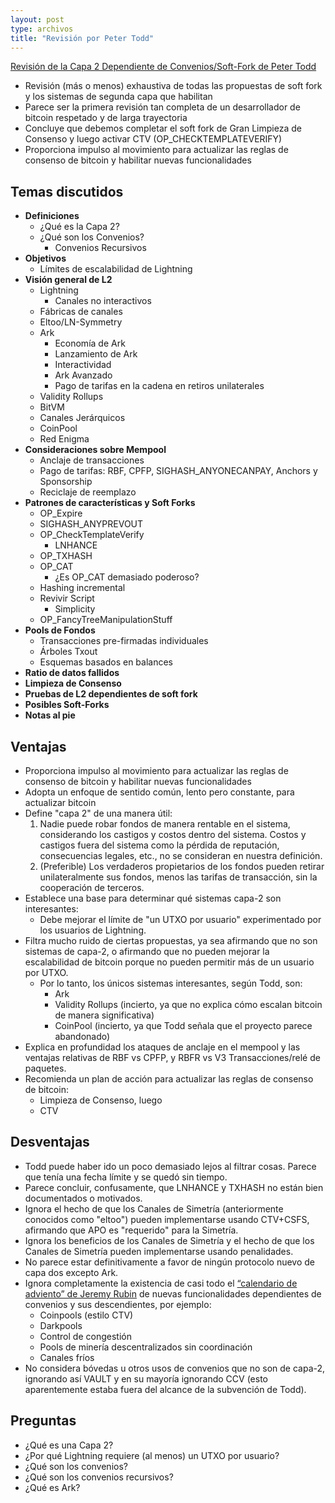 ```yaml
---
layout: post
type: archivos
title: "Revisión por Peter Todd"
---
```


[Revisión de la Capa 2 Dependiente de Convenios/Soft-Fork de Peter Todd](https://petertodd.org/2024/covenant-dependent-layer-2-review)

- Revisión (más o menos) exhaustiva de todas las propuestas de soft fork y los sistemas de segunda capa que habilitan
- Parece ser la primera revisión tan completa de un desarrollador de bitcoin respetado y de larga trayectoria
- Concluye que debemos completar el soft fork de Gran Limpieza de Consenso y luego activar CTV (OP_CHECKTEMPLATEVERIFY)
- Proporciona impulso al movimiento para actualizar las reglas de consenso de bitcoin y habilitar nuevas funcionalidades

## Temas discutidos
- **Definiciones**
  - ¿Qué es la Capa 2?
  - ¿Qué son los Convenios?
    - Convenios Recursivos
- **Objetivos**
  - Límites de escalabilidad de Lightning
- **Visión general de L2**
  - Lightning
    - Canales no interactivos
  - Fábricas de canales
  - Eltoo/LN-Symmetry
  - Ark
    - Economía de Ark
    - Lanzamiento de Ark
    - Interactividad
    - Ark Avanzado
    - Pago de tarifas en la cadena en retiros unilaterales
  - Validity Rollups
  - BitVM
  - Canales Jerárquicos
  - CoinPool
  - Red Enigma
- **Consideraciones sobre Mempool**
  - Anclaje de transacciones
  - Pago de tarifas: RBF, CPFP, SIGHASH_ANYONECANPAY, Anchors y Sponsorship
  - Reciclaje de reemplazo
- **Patrones de características y Soft Forks**
  - OP_Expire
  - SIGHASH_ANYPREVOUT
  - OP_CheckTemplateVerify
    - LNHANCE
  - OP_TXHASH
  - OP_CAT
    - ¿Es OP_CAT demasiado poderoso?
  - Hashing incremental
  - Revivir Script
    - Simplicity
  - OP_FancyTreeManipulationStuff
- **Pools de Fondos**
  - Transacciones pre-firmadas individuales
  - Árboles Txout
  - Esquemas basados en balances
- **Ratio de datos fallidos**
- **Limpieza de Consenso**
- **Pruebas de L2 dependientes de soft fork**
- **Posibles Soft-Forks**
- **Notas al pie**

## Ventajas

- Proporciona impulso al movimiento para actualizar las reglas de consenso de bitcoin y habilitar nuevas funcionalidades
- Adopta un enfoque de sentido común, lento pero constante, para actualizar bitcoin
- Define "capa 2" de una manera útil:
  1. Nadie puede robar fondos de manera rentable en el sistema, considerando los castigos y costos dentro del sistema. Costos y castigos fuera del sistema como la pérdida de reputación, consecuencias legales, etc., no se consideran en nuestra definición.
  2. (Preferible) Los verdaderos propietarios de los fondos pueden retirar unilateralmente sus fondos, menos las tarifas de transacción, sin la cooperación de terceros.
- Establece una base para determinar qué sistemas capa-2 son interesantes:
  - Debe mejorar el límite de "un UTXO por usuario" experimentado por los usuarios de Lightning.
- Filtra mucho ruido de ciertas propuestas, ya sea afirmando que no son sistemas de capa-2, o afirmando que no pueden mejorar la escalabilidad de bitcoin porque no pueden permitir más de un usuario por UTXO.
  - Por lo tanto, los únicos sistemas interesantes, según Todd, son:
    - Ark
    - Validity Rollups (incierto, ya que no explica cómo escalan bitcoin de manera significativa)
    - CoinPool (incierto, ya que Todd señala que el proyecto parece abandonado)
- Explica en profundidad los ataques de anclaje en el mempool y las ventajas relativas de RBF vs CPFP, y RBFR vs V3 Transacciones/relé de paquetes.
- Recomienda un plan de acción para actualizar las reglas de consenso de bitcoin:
  - Limpieza de Consenso, luego
  - CTV

## Desventajas

- Todd puede haber ido un poco demasiado lejos al filtrar cosas. Parece que tenía una fecha límite y se quedó sin tiempo.
- Parece concluir, confusamente, que LNHANCE y TXHASH no están bien documentados o motivados.
- Ignora el hecho de que los Canales de Simetría (anteriormente conocidos como "eltoo") pueden implementarse usando CTV+CSFS, afirmando que APO es "requerido" para la Simetría.
- Ignora los beneficios de los Canales de Simetría y el hecho de que los Canales de Simetría pueden implementarse usando penalidades.
- No parece estar definitivamente a favor de ningún protocolo nuevo de capa dos excepto Ark.
- Ignora completamente la existencia de casi todo el [“calendario de adviento” de Jeremy Rubin](https://rubin.io/advent21/) de nuevas funcionalidades dependientes de convenios y sus descendientes, por ejemplo:
  - Coinpools (estilo CTV)
  - Darkpools
  - Control de congestión
  - Pools de minería descentralizados sin coordinación
  - Canales fríos
- No considera bóvedas u otros usos de convenios que no son de capa-2, ignorando así VAULT y en su mayoría ignorando CCV (esto aparentemente estaba fuera del alcance de la subvención de Todd).

## Preguntas

- ¿Qué es una Capa 2?
- ¿Por qué Lightning requiere (al menos) un UTXO por usuario?
- ¿Qué son los convenios?
- ¿Qué son los convenios recursivos?
- ¿Qué es Ark?
